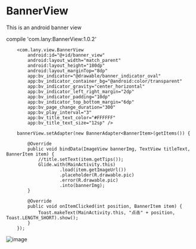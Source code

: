 # BannerView
This is an android banner view

compile 'com.lany:BannerView:1.0.2'

        <com.lany.view.BannerView
            android:id="@+id/banner_view"
            android:layout_width="match_parent"
            android:layout_height="180dp"
            android:layout_marginTop="8dp"
            app:bv_indicator="@drawable/banner_indicator_oval"
            app:bv_indicator_container_bg="@android:color/transparent"
            app:bv_indicator_gravity="center_horizontal"
            app:bv_indicator_left_right_margin="2dp"
            app:bv_indicator_padding="10dp"
            app:bv_indicator_top_bottom_margin="6dp"
            app:bv_page_change_duration="300"
            app:bv_play_interval="3"
            app:bv_title_text_color="#FFFFFF"
            app:bv_title_text_size="12sp" />
            
        bannerView.setAdapter(new BannerAdapter<BannerItem>(getItems()) {

            @Override
            public void bindData(ImageView bannerImg, TextView titleText, BannerItem item) {
                //title.setText(item.getTips());
                Glide.with(MainActivity.this)
                        .load(item.getImageUrl())
                        .placeholder(R.drawable.pic)
                        .error(R.drawable.pic)
                        .into(bannerImg);
            }

            @Override
            public void onItemClicked(int position, BannerItem item) {
                Toast.makeText(MainActivity.this, "点击" + position, Toast.LENGTH_SHORT).show();
            }
        });

![image](https://github.com/lany192/BannerView/raw/master/preview/preview.png)


